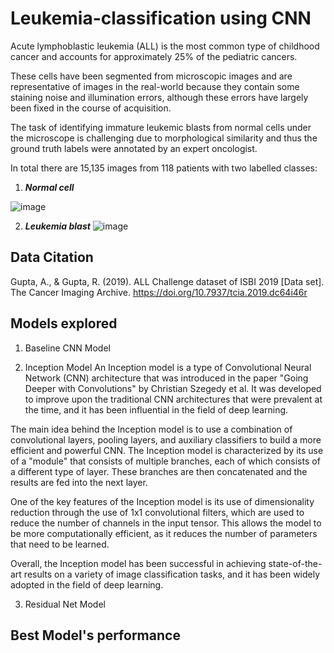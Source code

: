 # Leukemia-classification using CNN 

Acute lymphoblastic leukemia (ALL) is the most common type of childhood cancer and accounts for approximately 25% of the pediatric cancers.

These cells have been segmented from microscopic images and are representative of images in the real-world because they contain some staining noise and illumination errors, although these errors have largely been fixed in the course of acquisition.

The task of identifying immature leukemic blasts from normal cells under the microscope is challenging due to morphological similarity and thus the ground truth labels were annotated by an expert oncologist.

In total there are 15,135 images from 118 patients with two labelled classes:

1. ***Normal cell***

![image](https://user-images.githubusercontent.com/121529081/210246623-9cc0e959-b598-434f-9688-411a339d671b.png)

2. ***Leukemia blast***
![image](https://user-images.githubusercontent.com/121529081/210246335-7eb59369-4e98-4579-9ff3-523f78f2a23a.png)


## Data Citation
Gupta, A., & Gupta, R. (2019). ALL Challenge dataset of ISBI 2019 [Data set]. The Cancer Imaging Archive. https://doi.org/10.7937/tcia.2019.dc64i46r

## Models explored 
1. Baseline CNN Model

2. Inception Model
An Inception model is a type of Convolutional Neural Network (CNN) architecture that was introduced in the paper "Going Deeper with Convolutions" by Christian Szegedy et al. It was developed to improve upon the traditional CNN architectures that were prevalent at the time, and it has been influential in the field of deep learning.

The main idea behind the Inception model is to use a combination of convolutional layers, pooling layers, and auxiliary classifiers to build a more efficient and powerful CNN. The Inception model is characterized by its use of a "module" that consists of multiple branches, each of which consists of a different type of layer. These branches are then concatenated and the results are fed into the next layer.

One of the key features of the Inception model is its use of dimensionality reduction through the use of 1x1 convolutional filters, which are used to reduce the number of channels in the input tensor. This allows the model to be more computationally efficient, as it reduces the number of parameters that need to be learned.

Overall, the Inception model has been successful in achieving state-of-the-art results on a variety of image classification tasks, and it has been widely adopted in the field of deep learning.

3. Residual Net Model

## Best Model's performance

